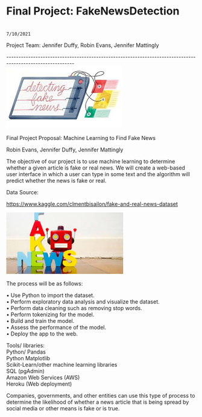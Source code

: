 # Final Project: FakeNewsDetection
                                                                                                                        7/10/2021
Project Team: Jennifer Duffy, Robin Evans, Jennifer Mattingly

[](Images/BreakingNews.jpg)





----------------------------------------------------------------------------------------------------------<br>
![](Images/Detecting.jpg)

Final Project Proposal: 
Machine Learning to Find Fake News

Robin Evans, Jennifer Duffy, Jennifer Mattingly


The objective of our project is to use machine learning to determine whether a given article is fake or real news. We will create a web-based user interface in which a user can type in some text and the algorithm will predict whether the news is fake or real.


Data Source:

https://www.kaggle.com/clmentbisailon/fake-and-real-news-dataset<br>


![](Images/FakeNewBots.jpg)

  
The process will be as follows:<br>

•    Use Python to import the dataset.<br>
•    Perform exploratory data analysis and visualize the dataset.<br>
•    Perform data cleaning such as removing stop words.<br>
•    Perform tokenizing for the model.<br>
•    Build and train the model.<br>
•    Assess the performance of the model.<br>
•    Deploy the app to the web.<br>


Tools/ libraries:
<br>
Python/ Pandas<br>
Python Matplotlib<br>
Scikit-Learn/other machine learning libraries<br>
SQL (pgAdmin)<br>
Amazon Web Services (AWS)<br>
Heroku (Web deployment)<br>
    


Companies, governments, and other entities can use this type of process to determine the likelihood of whether a news article that is being spread by social media or other means is fake or is true.





